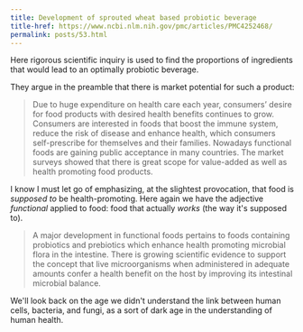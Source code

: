 ```yaml
---
title: Development of sprouted wheat based probiotic beverage
title-href: https://www.ncbi.nlm.nih.gov/pmc/articles/PMC4252468/
permalink: posts/53.html
---
```


Here rigorous scientific inquiry is used to find the proportions of ingredients that would lead to an optimally probiotic beverage.

They argue in the preamble that there is market potential for such a product:

> Due to huge expenditure on health care each year, consumers’ desire for food products with desired health benefits continues to grow. Consumers are interested in foods that boost the immune system, reduce the risk of disease and enhance health, which consumers self-prescribe for themselves and their families. Nowadays functional foods are gaining public acceptance in many countries. The market surveys showed that there is great scope for value-added as well as health promoting food products.

I know I must let go of emphasizing, at the slightest provocation, that food is *supposed to* be health-promoting. Here again we have the adjective _functional_ applied to food: food that actually *works* (the way it's supposed to).

> A major development in functional foods pertains to foods containing probiotics and prebiotics which enhance health promoting microbial flora in the intestine. There is growing scientific evidence to support the concept that live microorganisms when administered in adequate amounts confer a health benefit on the host by improving its intestinal microbial balance.

We'll look back on the age we didn't understand the link between human cells, bacteria, and fungi, as a sort of dark age in the understanding of human health.